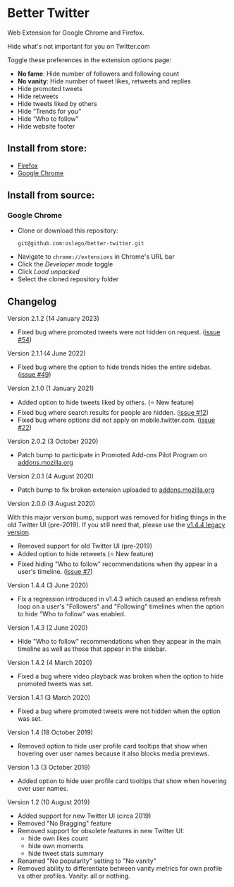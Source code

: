 # Better Twitter

Web Extension for Google Chrome and Firefox.

Hide what's not important for you on Twitter.com

Toggle these preferences in the extension options page:

- **No fame**: Hide number of followers and following count
- **No vanity**: Hide number of tweet likes, retweets and replies
- Hide promoted tweets
- Hide retweets
- Hide tweets liked by others
- Hide “Trends for you”
- Hide “Who to follow”
- Hide website footer

## Install from store:

- [Firefox](https://addons.mozilla.org/en-US/firefox/addon/better-twitter-extension)
- [Google Chrome](https://chrome.google.com/webstore/detail/better-twitter/illmpnnkeobcgnnjghammeohfjpjoljp)

## Install from source:

### Google Chrome
- Clone or download this repository:
  ```
  git@github.com:oslego/better-twitter.git
  ```
- Navigate to `chrome://extensions` in Chrome's URL bar
- Click the _Developer mode_ toggle
- Click _Load unpacked_
- Select the cloned repository folder


## Changelog
Version 2.1.2 (14 January 2023)
- Fixed bug where promoted tweets were not hidden on request. ([issue #54](https://github.com/oslego/better-twitter/issues/54))

Version 2.1.1 (4 June 2022)
- Fixed bug where the option to hide trends hides the entire sidebar. ([issue #49](https://github.com/oslego/better-twitter/issues/49))

Version 2.1.0 (1 January 2021)
- Added option to hide tweets liked by others. (⭐️ New feature)
- Fixed bug where search results for people are hidden. ([issue #12](https://github.com/oslego/better-twitter/issues/12))
- Fixed bug where options did not apply on mobile.twitter.com. ([issue #22](https://github.com/oslego/better-twitter/issues/22))

Version 2.0.2 (3 October 2020)
- Patch bump to participate in Promoted Add-ons Pilot Program on [addons.mozilla.org](https://addons.mozilla.org/en-US/firefox/addon/better-twitter-extension)

Version 2.0.1 (4 August 2020)
- Patch bump to fix broken extension uploaded to [addons.mozilla.org](https://addons.mozilla.org/en-US/firefox/addon/better-twitter-extension)

Version 2.0.0 (3 August 2020)

With this major version bump, support was removed for hiding things in the old Twitter UI (pre-2019).
If you still need that, please use the [v1.4.4 legacy version](https://github.com/oslego/better-twitter/releases/tag/v1.4.4).

- Removed support for old Twitter UI (pre-2019)
- Added option to hide retweets (⭐️ New feature)
- Fixed hiding "Who to follow" recommendations when thy appear in a user's timeline. ([issue #7](https://github.com/oslego/better-twitter/issues/7))

Version 1.4.4 (3 June 2020)

- Fix a regression introduced in v1.4.3 which caused an endless refresh loop on a user's "Followers" and "Following" timelines when the option to hide "Who to follow" was enabled.

Version 1.4.3 (2 June 2020)

- Hide "Who to follow" recommendations when they appear in the main timeline as well as those that appear in the sidebar.

Version 1.4.2 (4 March 2020)

- Fixed a bug where video playback was broken when the option to hide promoted tweets was set.

Version 1.4.1 (3 March 2020)

- Fixed a bug where promoted tweets were not hidden when the option was set.

Version 1.4 (18 October 2019)

- Removed option to hide user profile card tooltips that show when hovering over user names because it also blocks media previews.

Version 1.3 (3 October 2019)

- Added option to hide user profile card tooltips that show when hovering over user names.

Version 1.2 (10 August 2019)
- Added support for new Twitter UI (circa 2019)
- Removed "No Bragging" feature
- Removed support for obsolete features in new Twitter UI:
  - hide own likes count
  - hide own moments
  - hide tweet stats summary
- Renamed "No popularity" setting to "No vanity"
- Removed ability to differentiate between vanity metrics for own profile vs other profiles. Vanity: all or nothing.
